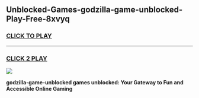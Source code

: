 
## Unblocked-Games-godzilla-game-unblocked-Play-Free-8xvyq
<h3>
<a href="https://premium76.site?title=godzilla-game-unblocked&ref=18A1">CLICK TO PLAY</a></h3>
<hr>

<h3>
<a href="https://premium76.site?title=godzilla-game-unblocked&ref=18A1">CLICK 2 PLAY</a>
  
</h3>

<a href="https://premium76.site?title=godzilla-game-unblocked&ref=18A1"><img src="https://clearcache.store/games.png"></a>


**godzilla-game-unblocked games unblocked: Your Gateway to Fun and Accessible Online Gaming**
